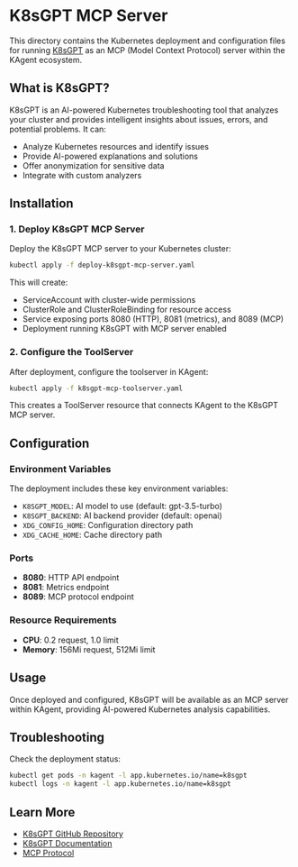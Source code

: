 # K8sGPT MCP Server

This directory contains the Kubernetes deployment and configuration files for running [K8sGPT](https://github.com/k8sgpt-ai/k8sgpt) as an MCP (Model Context Protocol) server within the KAgent ecosystem.

## What is K8sGPT?

K8sGPT is an AI-powered Kubernetes troubleshooting tool that analyzes your cluster and provides intelligent insights about issues, errors, and potential problems. It can:

- Analyze Kubernetes resources and identify issues
- Provide AI-powered explanations and solutions
- Offer anonymization for sensitive data
- Integrate with custom analyzers

## Installation

### 1. Deploy K8sGPT MCP Server

Deploy the K8sGPT MCP server to your Kubernetes cluster:

```bash
kubectl apply -f deploy-k8sgpt-mcp-server.yaml
```

This will create:
- ServiceAccount with cluster-wide permissions
- ClusterRole and ClusterRoleBinding for resource access
- Service exposing ports 8080 (HTTP), 8081 (metrics), and 8089 (MCP)
- Deployment running K8sGPT with MCP server enabled

### 2. Configure the ToolServer

After deployment, configure the toolserver in KAgent:

```bash
kubectl apply -f k8sgpt-mcp-toolserver.yaml
```

This creates a ToolServer resource that connects KAgent to the K8sGPT MCP server.

## Configuration

### Environment Variables

The deployment includes these key environment variables:

- `K8SGPT_MODEL`: AI model to use (default: gpt-3.5-turbo)
- `K8SGPT_BACKEND`: AI backend provider (default: openai)
- `XDG_CONFIG_HOME`: Configuration directory path
- `XDG_CACHE_HOME`: Cache directory path

### Ports

- **8080**: HTTP API endpoint
- **8081**: Metrics endpoint
- **8089**: MCP protocol endpoint

### Resource Requirements

- **CPU**: 0.2 request, 1.0 limit
- **Memory**: 156Mi request, 512Mi limit

## Usage

Once deployed and configured, K8sGPT will be available as an MCP server within KAgent, providing AI-powered Kubernetes analysis capabilities.


## Troubleshooting

Check the deployment status:

```bash
kubectl get pods -n kagent -l app.kubernetes.io/name=k8sgpt
kubectl logs -n kagent -l app.kubernetes.io/name=k8sgpt
```

## Learn More

- [K8sGPT GitHub Repository](https://github.com/k8sgpt-ai/k8sgpt)
- [K8sGPT Documentation](https://docs.k8sgpt.ai/)
- [MCP Protocol](https://modelcontextprotocol.io/)

